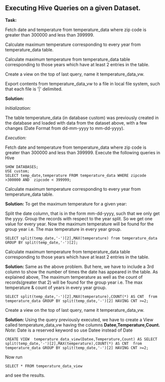 **Executing Hive Queries on a given Dataset.**
------------------------------------------

**Task:**

Fetch date and temperature from temperature_data where zip code is greater than 300000 and less than 399999.

Calculate maximum temperature corresponding to every year from temperature_data table.


Calculate maximum temperature from temperature_data table corresponding to those years which have at least 2 entries in the table.

Create a view on the top of last query, name it temperature_data_vw.


Export contents from temperature_data_vw to a file in local file system, such that each file is '|' delimited.

**Solution:**

*Initialization:*

The table temperature_data (in database custom) was previously created in the database and loaded with data from the dataset above, with a few changes (Date Format from dd-mm-yyyy to mm-dd-yyyy).


*Execution:*


Fetch date and temperature from temperature_data where zip code is greater than 300000 and less than 399999.
Execute the following queries in Hive

    SHOW DATABASES;
    USE custom;
    SELECT temp_date,temperature FROM temperature_data WHERE zipcode >300000 AND  zipcode < 399999;
    
Calculate maximum temperature corresponding to every year from temperature_data table.


**Solution:**
To get the maximum temperature for a given year:

Split the date column, that is in the form mm-dd-yyyy, such that we only get the yyyy.
Group the records with respect to the year split. So we get one value for every year.
Now the maximum temperature will be found for the group year i.e. The max temperature in every year group.

    SELECT split(temp_date,'-')[2],MAX(temperature) from temperature_data GROUP BY split(temp_date,'-')[2];
    
Calculate maximum temperature from temperature_data table corresponding to those years which have at least 2 entries in the table.


**Solution:**
Same as the above problem. But here, we  have to  include a 3rd column to show the number of times the date has appeared in the table.
As explained above, The maximum temperature as well as the count of records(greater that 2) will be found for the group year i.e. The max temperature & count of years in every year group.

    SELECT split(temp_date,'-')[2],MAX(temperature),COUNT(*) AS CNT  from temperature_data GROUP BY split(temp_date,'-')[2] HAVING CNT >=2;

Create a view on the top of last query, name it temperature_data_vw.

**Solution:**
Using the query previously executed, we have to create a View called temperature_data_vw having the columns **Datee,Temperature,Count.**
*Note:* Date is a reserved keyword so use Datee instead of Date

    CREATE VIEW  temperature_data_view(Datee,Temperature,Count) AS SELECT split(temp_date,'-')[2],MAX(temperature),COUNT(*) AS CNT  from temperature_data GROUP BY split(temp_date,'-')[2] HAVING CNT >=2;

Now run 

    SELECT * FROM temperature_data_view
and see the results.

